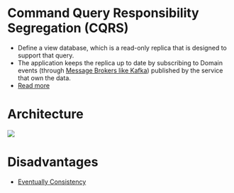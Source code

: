 # Command Query Responsibility Segregation (CQRS)
- Define a view database, which is a read-only replica that is designed to support that query.
- The application keeps the replica up to date by subscribing to Domain events (through [Message Brokers like Kafka](../../2_MessageBrokersEDA/Readme.md)) published by the service that own the data.
- [Read more](https://microservices.io/patterns/data/cqrs.html)

# Architecture

![](https://microservices.io/i/patterns/data/QuerySideService.png)

# Disadvantages
- [Eventually Consistency](../../1_Databases/4_Consistency-Replication/Readme.md)
